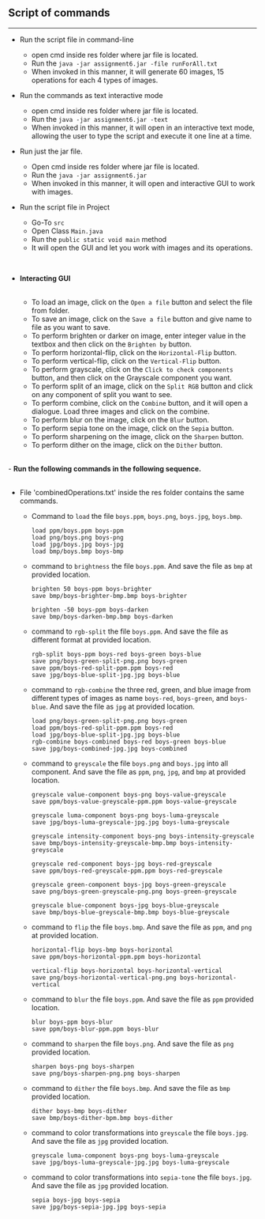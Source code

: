 ## Script of commands

<hr>

- Run the script file in command-line
    - open cmd inside res folder where jar file is located.
    - Run the `java -jar assignment6.jar -file runForAll.txt`
    - When invoked in this manner, it will generate 60 images, 15 operations for each 4 types of images.

- Run the commands as text interactive mode
    - open cmd inside res folder where jar file is located.
    - Run the `java -jar assignment6.jar -text`
    - When invoked in this manner, it will open in an interactive text mode, allowing the user to type the script and execute it one line at a time.


- Run just the jar file.
    - Open cmd inside res folder where jar file is located.
    - Run the `java -jar assignment6.jar`
    - When invoked in this manner, it will open and interactive GUI to work with images.

- Run the script file in Project
    - Go-To `src`
    - Open Class `Main.java`
    - Run the `public static void main` method
    - It will open the GUI and let you work with images and its operations.

<br>

- <b> Interacting GUI </b><br><br>

    - To load an image, click on the `Open a file` button and select the file from folder.
    - To save an image, click on the `Save a file` button and give name to file as you want to save.
    - To perform brighten or darker on image, enter integer value in the textbox and then click on the `Brighten by` button.
    - To perform horizontal-flip, click on the `Horizontal-Flip` button.
    - To perform vertical-flip, click on the `Vertical-Flip` button.
    - To perform grayscale, click on the `Click to check components` button, and then click on the Grayscale component you want.
    - To perform split of an image, click on the `Split RGB` button and click on any component of split you want to see.
    - To perform combine, click on the `Combine` button, and it will open a dialogue. Load three images and click on the combine.
    - To perform blur on the image, click on the `Blur` button.
    - To perform sepia tone on the image, click on the `Sepia` button.
    - To perform sharpening on the image, click on the `Sharpen` button.
    - To perform dither on the image, click on the `Dither` button.

<br>
- <b>Run the following commands in the following sequence. </b>
<br><br>

- File 'combinedOperations.txt' inside the res folder contains the same commands.
    - Command to `load` the file `boys.ppm`, `boys.png`, `boys.jpg`, `boys.bmp`.
      ```
      load ppm/boys.ppm boys-ppm
      load png/boys.png boys-png
      load jpg/boys.jpg boys-jpg
      load bmp/boys.bmp boys-bmp
      ```

    - command to `brightness` the file `boys.ppm`. And save the file as `bmp` at provided
      location.
      ```
      brighten 50 boys-ppm boys-brighter
      save bmp/boys-brighter-bmp.bmp boys-brighter
      
      brighten -50 boys-ppm boys-darken
      save bmp/boys-darken-bmp.bmp boys-darken
      ```

    - command to `rgb-split` the file `boys.ppm`. And save the file as different format at provided
      location.
      ```
      rgb-split boys-ppm boys-red boys-green boys-blue
      save png/boys-green-split-png.png boys-green
      save ppm/boys-red-split-ppm.ppm boys-red
      save jpg/boys-blue-split-jpg.jpg boys-blue  

      ```

    - command to `rgb-combine` the three red, green, and blue image from different types of images
      as
      name `boys-red`, `boys-green`, and `boys-blue`. And save the file as `jpg` at provided
      location.
      ```
      load png/boys-green-split-png.png boys-green
      load ppm/boys-red-split-ppm.ppm boys-red
      load jpg/boys-blue-split-jpg.jpg boys-blue
      rgb-combine boys-combined boys-red boys-green boys-blue
      save jpg/boys-combined-jpg.jpg boys-combined
      ```

    - command to `greyscale` the file `boys.png` and `boys.jpg` into all component. And save
      the file as `ppm`, `png`, `jpg`, and `bmp` at provided location.
      ```
      greyscale value-component boys-png boys-value-greyscale
      save ppm/boys-value-greyscale-ppm.ppm boys-value-greyscale
      
      greyscale luma-component boys-png boys-luma-greyscale
      save jpg/boys-luma-greyscale-jpg.jpg boys-luma-greyscale
      
      greyscale intensity-component boys-png boys-intensity-greyscale
      save bmp/boys-intensity-greyscale-bmp.bmp boys-intensity-greyscale
      
      greyscale red-component boys-jpg boys-red-greyscale
      save ppm/boys-red-greyscale-ppm.ppm boys-red-greyscale
      
      greyscale green-component boys-jpg boys-green-greyscale
      save png/boys-green-greyscale-png.png boys-green-greyscale
      
      greyscale blue-component boys-jpg boys-blue-greyscale
      save bmp/boys-blue-greyscale-bmp.bmp boys-blue-greyscale
      ```

    - command to `flip` the file `boys.bmp`. And save the file as `ppm`, and `png` at
      provided location.
      ```
      horizontal-flip boys-bmp boys-horizontal
      save ppm/boys-horizontal-ppm.ppm boys-horizontal
      
      vertical-flip boys-horizontal boys-horizontal-vertical
      save png/boys-horizontal-vertical-png.png boys-horizontal-vertical
      
      ```

    - command to `blur` the file `boys.ppm`. And save the file as `ppm` provided location.
      ```
      blur boys-ppm boys-blur
      save ppm/boys-blur-ppm.ppm boys-blur
      ```

    - command to `sharpen` the file `boys.png`. And save the file as `png` provided location.
      ```
      sharpen boys-png boys-sharpen
      save png/boys-sharpen-png.png boys-sharpen
      ```
    - command to `dither` the file `boys.bmp`. And save the file as `bmp` provided location.
      ```
      dither boys-bmp boys-dither
      save bmp/boys-dither-bpm.bmp boys-dither
      ```

    - command to color transformations into `greyscale` the file `boys.jpg`. And save the file
      as `jpg` provided location.
      ```
      greyscale luma-component boys-png boys-luma-greyscale
      save jpg/boys-luma-greyscale-jpg.jpg boys-luma-greyscale
      ```

    - command to color transformations into `sepia-tone` the file `boys.jpg`. And save the file
      as `jpg` provided location.
      ```
      sepia boys-jpg boys-sepia
      save jpg/boys-sepia-jpg.jpg boys-sepia
      ```
